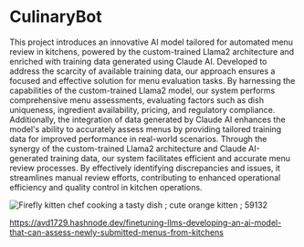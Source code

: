 CulinaryBot
==============================

This project introduces an innovative AI model tailored for automated menu review in kitchens, powered by the custom-trained Llama2 architecture and enriched with training data generated using Claude AI. Developed to address the scarcity of available training data, our approach ensures a focused and effective solution for menu evaluation tasks.
By harnessing the capabilities of the custom-trained Llama2 model, our system performs comprehensive menu assessments, evaluating factors such as dish uniqueness, ingredient availability, pricing, and regulatory compliance. Additionally, the integration of data generated by Claude AI enhances the model's ability to accurately assess menus by providing tailored training data for improved performance in real-world scenarios.
Through the synergy of the custom-trained Llama2 architecture and Claude AI-generated training data, our system facilitates efficient and accurate menu review processes. By effectively identifying discrepancies and issues, it streamlines manual review efforts, contributing to enhanced operational efficiency and quality control in kitchen operations.

![Firefly kitten chef cooking a tasty dish ; cute orange kitten ; 59132](https://github.com/avd1729/CulinaryBot/assets/94891044/998ce65b-ba95-4ddd-bff5-b68ea5da6904)


https://avd1729.hashnode.dev/finetuning-llms-developing-an-ai-model-that-can-assess-newly-submitted-menus-from-kitchens
